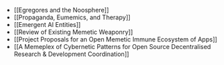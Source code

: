 - [[Egregores and the Noosphere]]
- [[Propaganda, Eumemics, and Therapy]]
- [[Emergent AI Entities]]
- [[Review of Existing Memetic Weaponry]]
- [[Project Proposals for an Open Memetic Immune Ecosystem of Apps]]
- [[A Memeplex of Cybernetic Patterns for Open Source Decentralised Research & Development Coordination]]